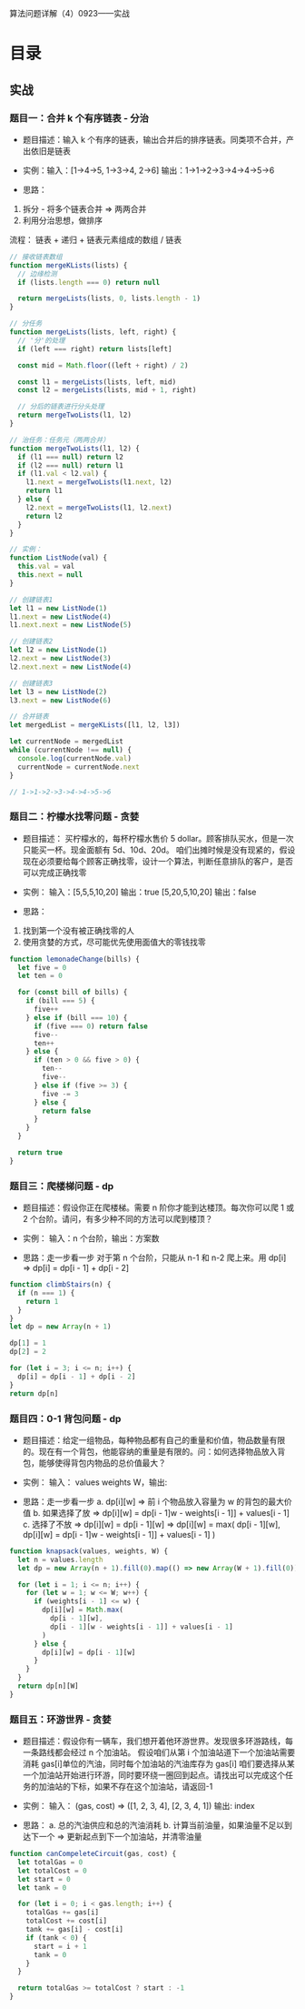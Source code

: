 算法问题详解（4）0923——实战

# 目录

## 实战

### 题目一：合并 k 个有序链表 - 分治

- 题目描述：输入 k 个有序的链表，输出合并后的排序链表。同类项不合并，产出依旧是链表
- 实例：输入：[1->4->5, 1->3->4, 2->6] 输出：1->1->2->3->4->4->5->6

- 思路：

1. 拆分 - 将多个链表合并 => 两两合并
2. 利用分治思想，做排序

流程：
链表 + 递归 + 链表元素组成的数组 / 链表

```js
// 接收链表数组
function mergeKLists(lists) {
  // 边缘检测
  if (lists.length === 0) return null

  return mergeLists(lists, 0, lists.length - 1)
}

// 分任务
function mergeLists(lists, left, right) {
  // '分'的处理
  if (left === right) return lists[left]

  const mid = Math.floor((left + right) / 2)

  const l1 = mergeLists(lists, left, mid)
  const l2 = mergeLists(lists, mid + 1, right)

  // 分后的链表进行分头处理
  return mergeTwoLists(l1, l2)
}

// 治任务：任务元（两两合并）
function mergeTwoLists(l1, l2) {
  if (l1 === null) return l2
  if (l2 === null) return l1
  if (l1.val < l2.val) {
    l1.next = mergeTwoLists(l1.next, l2)
    return l1
  } else {
    l2.next = mergeTwoLists(l1, l2.next)
    return l2
  }
}

// 实例：
function ListNode(val) {
  this.val = val
  this.next = null
}

// 创建链表1
let l1 = new ListNode(1)
l1.next = new ListNode(4)
l1.next.next = new ListNode(5)

// 创建链表2
let l2 = new ListNode(1)
l2.next = new ListNode(3)
l2.next.next = new ListNode(4)

// 创建链表3
let l3 = new ListNode(2)
l3.next = new ListNode(6)

// 合并链表
let mergedList = mergeKLists([l1, l2, l3])

let currentNode = mergedList
while (currentNode !== null) {
  console.log(currentNode.val)
  currentNode = currentNode.next
}

// 1->1->2->3->4->4->5->6
```

### 题目二：柠檬水找零问题 - 贪婪

- 题目描述：
  买柠檬水的，每杯柠檬水售价 5 dollar。顾客排队买水，但是一次只能买一杯。现金面额有 5d、10d、20d。
  咱们出摊时候是没有现紧的，假设现在必须要给每个顾客正确找零，设计一个算法，判断任意排队的客户，是否可以完成正确找零
- 实例：
  输入：[5,5,5,10,20] 输出：true
  [5,20,5,10,20] 输出：false

- 思路：

1. 找到第一个没有被正确找零的人
2. 使用贪婪的方式，尽可能优先使用面值大的零钱找零

```js
function lemonadeChange(bills) {
  let five = 0
  let ten = 0

  for (const bill of bills) {
    if (bill === 5) {
      five++
    } else if (bill === 10) {
      if (five === 0) return false
      five--
      ten++
    } else {
      if (ten > 0 && five > 0) {
        ten--
        five--
      } else if (five >= 3) {
        five -= 3
      } else {
        return false
      }
    }
  }

  return true
}
```

### 题目三：爬楼梯问题 - dp

- 题目描述：假设你正在爬楼梯。需要 n 阶你才能到达楼顶。每次你可以爬 1 或 2 个台阶。请问，有多少种不同的方法可以爬到楼顶？

- 实例：
  输入：n 个台阶，输出：方案数

- 思路：走一步看一步
  对于第 n 个台阶，只能从 n-1 和 n-2 爬上来。用 dp[i] => dp[i] = dp[i - 1] + dp[i - 2]

```js
function climbStairs(n) {
  if (n === 1) {
    return 1
  }
}
let dp = new Array(n + 1)

dp[1] = 1
dp[2] = 2

for (let i = 3; i <= n; i++) {
  dp[i] = dp[i - 1] + dp[i - 2]
}
return dp[n]
```

### 题目四：0-1 背包问题 - dp

- 题目描述：给定一组物品，每种物品都有自己的重量和价值，物品数量有限的。现在有一个背包，他能容纳的重量是有限的。问：如何选择物品放入背包，能够使得背包内物品的总价值最大？

- 实例：
  输入： values weights W，输出:

- 思路：走一步看一步
  a. dp[i][w] => 前 i 个物品放入容量为 w 的背包的最大价值
  b. 如果选择了放 => dp[i][w] = dp[i - 1]w - weights[i - 1]] + values[i - 1]
  c. 选择了不放 => dp[i][w] = dp[i - 1][w]
  => dp[i][w] = max(
  dp[i - 1][w],
  dp[i][w] = dp[i - 1]w - weights[i - 1]] + values[i - 1]
  )

```js
function knapsack(values, weights, W) {
  let n = values.length
  let dp = new Array(n + 1).fill(0).map(() => new Array(W + 1).fill(0))

  for (let i = 1; i <= n; i++) {
    for (let w = 1; w <= W; w++) {
      if (weights[i - 1] <= w) {
        dp[i][w] = Math.max(
          dp[i - 1][w],
          dp[i - 1][w - weights[i - 1]] + values[i - 1]
        )
      } else {
        dp[i][w] = dp[i - 1][w]
      }
    }
  }
  return dp[n][W]
}
```

### 题目五：环游世界 - 贪婪

- 题目描述：假设你有一辆车，我们想开着他环游世界。发现很多环游路线，每一条路线都会经过 n 个加油站。
  假设咱们从第 i 个加油站道下一个加油站需要消耗 gas[i]单位的汽油，同时每个加油站的汽油库存为 gas[i]
  咱们要选择从某一个加油站开始进行环游，同时要环绕一圈回到起点。请找出可以完成这个任务的加油站的下标，如果不存在这个加油站，请返回-1
- 实例：
  输入： (gas, cost) => ([1, 2, 3, 4], [2, 3, 4, 1]) 输出: index

- 思路：
  a. 总的汽油供应和总的汽油消耗
  b. 计算当前油量，如果油量不足以到达下一个 => 更新起点到下一个加油站，并清零油量

```js
function canCompeleteCircuit(gas, cost) {
  let totalGas = 0
  let totalCost = 0
  let start = 0
  let tank = 0

  for (let i = 0; i < gas.length; i++) {
    totalGas += gas[i]
    totalCost += cost[i]
    tank += gas[i] - cost[i]
    if (tank < 0) {
      start = i + 1
      tank = 0
    }
  }

  return totalGas >= totalCost ? start : -1
}
```
